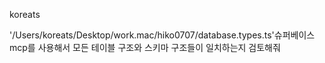 koreats

'/Users/koreats/Desktop/work.mac/hiko0707/database.types.ts'슈퍼베이스 mcp를 사용해서 모든 테이블 구조와 스키마 구조들이 일치하는지 검토해줘
